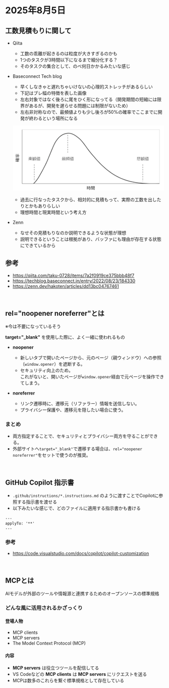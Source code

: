 # 2025年8月5日

## 工数見積もりに関して
- Qiita
    - 工数の乖離が起きるのは粒度が大きすぎるのかも
    - 1つのタスクが3時間以下になるまで細分化する？
    - そのタスクの集合として、のべ何日かかるみたいな感じ

- Baseconnect Tech blog
    - 早くしなきゃと遅れちゃいけないの心理的ストレッチがあるらしい
    - 下記はブレ幅の特徴を表した画像
    - 左右対象ではなく後ろに尾をひく形になってる（開発期間の短縮には限界があるが、開発を遅らせる問題には制限がないため）
    - 左右非対称なので、最頻値よりも少し後ろが50%の確率でここまでに開発が終わるという場所になる

    ![工数ベータ分布](../../image/2025/8/1.png)

    - 過去に行なったタスクから、相対的に見積もって、実際の工数を出したりとかもありらしい
    - 理想時間と現実時間という考え方

- Zenn
    - なせその見積もりなのか説明できるような状態が理想
    - 説明できるということは根拠があり、バッファにも理由が存在する状態にできているから

## 参考
- https://qiita.com/taku-0728/items/7a2f0919ce375bbb48f7
- https://techblog.baseconnect.in/entry/2022/08/23/184330
- https://zenn.dev/hakoten/articles/dd13bc04767461

<br>

## rel="noopener noreferrer"とは
※今は不要になっているそう

**target="_blank"** を使用した際に、よく一緒に使われるもの

- **noopener**
  - 新しいタブで開いたページから、元のページ（親ウィンドウ）への参照（`window.opener`）を遮断する。
  - セキュリティ向上のため。  
    これがないと、開いたページが`window.opener`経由で元ページを操作できてしまう。

- **noreferrer**
  - リンク遷移時に、遷移元（リファラー）情報を送信しない。
  - プライバシー保護や、遷移元を隠したい場合に使う。

### まとめ

- 両方指定することで、セキュリティとプライバシー両方を守ることができる。
- 外部サイトへ`target="_blank"`で遷移する場合は、`rel="noopener noreferrer"`をセットで使うのが推奨。


<br>

## GitHub Copilot 指示書

- ``.github/instructions/*.instructions.md`` のように渡すことでCopilotに参照する指示書を渡せる
- 以下みたいな感じで、どのファイルに適用する指示書かも書ける

```
---
applyTo: '**'
---
```

### 参考
- https://code.visualstudio.com/docs/copilot/copilot-customization

<br>

## MCPとは
AIモデルが外部のツールや情報源と連携するためのオープンソースの標準規格

### どんな風に活用されるかざっくり
#### 登場人物
- MCP clients
- MCP servers
- The Model Context Protocol (MCP)

#### 内容
- **MCP servers** は役立つツールを配信してる
- VS Codeなどの **MCP clients** は **MCP servers** にリクエストを送る
- MCPは数多のこれらを繋ぐ標準規格として存在している
